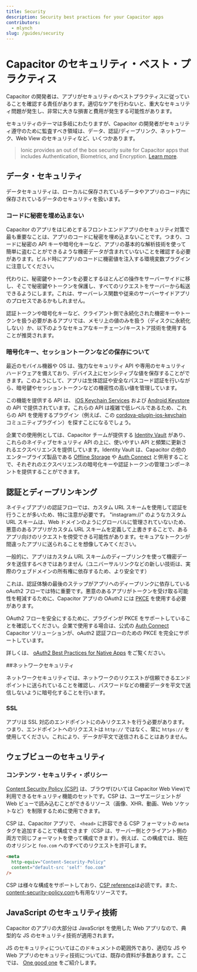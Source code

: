 ```yaml
---
title: Security
description: Security best practices for your Capacitor apps
contributors:
  - mlynch
slug: /guides/security
---
```


# Capacitor のセキュリティ・ベスト・プラクティス

Capacitor の開発者は、アプリがセキュリティのベストプラクティスに従っていることを確認する責任があります。適切なケアを行わないと、重大なセキュリティ問題が発生し、非常に大きな損害と費用が発生する可能性があります。

セキュリティのテーマは多岐にわたりますが、Capacitor の開発者がセキュリティ遵守のために監査すべき領域は、データ、認証/ディープリンク、ネットワーク、Web View のセキュリティなど、いくつかあります。

> Ionic provides an out of the box security suite for Capacitor apps that includes Authentication, Biometrics, and Encryption. [Learn more](https://ionic.io/secure).

## データ・セキュリティ

データセキュリティは、ローカルに保存されているデータやアプリのコード内に保存されているデータのセキュリティを扱います。

### コードに秘密を埋め込まない

Capacitor のアプリをはじめとするフロントエンドアプリのセキュリティ対策で最も重要なことは、アプリのコードに秘密を埋め込まないことです。つまり、コードに秘密の API キーや暗号化キーなど、アプリの基本的な解析技術を使って簡単に盗むことができるような機密データが含まれていないことを確認する必要があります。ビルド時にアプリのコードに機密値を注入する環境変数プラグインに注意してください。

代わりに、秘密鍵やトークンを必要とするほとんどの操作をサーバーサイドに移し、そこで秘密鍵やトークンを保護し、すべてのリクエストをサーバーから転送できるようにします。これは、サーバーレス関数や従来のサーバーサイドアプリのプロセスであるかもしれません。

認証トークンや暗号化キーなど、クライアント側で永続化された機密キーやトークンを扱う必要があるアプリでは、メモリ上の値のみを扱う（ディスクに永続化しない）か、以下のようなセキュアなキーチェーン/キーストア技術を使用することが推奨されます。

### 暗号化キー、セッショントークンなどの保存について

最近のモバイル機器や OS は、強力なセキュリティ API や専用のセキュリティハードウェアを備えており、デバイス上にセンシティブな値を保存することができます。このようにして、アプリは生体認証や安全なパスコード認証を行いながら、暗号鍵やセッショントークンなどの機密性の高い値を管理しています。

この機能を提供する API は、 [iOS Keychain Services](https://developer.apple.com/documentation/security/keychain_services) および [Android Keystore](https://developer.android.com/training/articles/keystore) の API で提供されています。これらの API は複雑で低レベルであるため、これらの API を使用するプラグイン（例えば、この [cordova-plugin-ios-keychain](https://github.com/ionic-team/cordova-plugin-ios-keychain) コミュニティプラグイン）を探すことになるでしょう。

企業での使用例としては、Capacitor チームが提供する [Identity Vault](https://ionicframework.com/enterprise/identity-vault) があり、これらのネイティブセキュリティ API の上に、使いやすい API と頻繁に更新されるエクスペリエンスを提供しています。Identity Vault は、Capacitor の他のエンタープライズ製品である [Offline Storage](https://ionicframework.com/enterprise/offline-storage) や [Auth Connect](https://ionicframework.com/enterprise/auth-connect) と併用することで、それぞれのエクスペリエンスの暗号化キーや認証トークンの管理コンポーネントを提供することができます。

## 認証とディープリンキング

ネイティブアプリの認証フローでは、カスタム URL スキームを使用して認証を行うことが多いため、特に注意が必要です。 "instagram://" のようなカスタム URL スキームは、Web ドメインのようにグローバルに管理されていないため、悪意のあるアプリがカスタム URL スキームを定義して上書きすることで、あるアプリ向けのリクエストを傍受できる可能性があります。セキュアなトークンが間違ったアプリに送られることを想像してみてください。

一般的に、アプリはカスタム URL スキームのディープリンクを使って機密データを送信するべきではありません（ユニバーサルリンクなどの新しい技術は、実際のウェブドメインの所有権に依存するため、より安全です）

これは、認証体験の最後のステップがアプリへのディープリンクに依存している oAuth2 フローでは特に重要です。悪意のあるアプリがトークンを受け取る可能性を軽減するために、Capacitor アプリの OAuth2 には [PKCE](https://oauth.net/2/pkce/) を使用する必要があります。

OAuth2 フローを安全にするために、プラグインが PKCE をサポートしていることを確認してください。企業で使用する場合は、公式の [Auth Connect](https://ionicframework.com/enterprise/auth-connect) Capacitor ソリューションが、oAuth2 認証フローのための PKCE を完全にサポートしています。

詳しくは、 [oAuth2 Best Practices for Native Apps](https://auth0.com/blog/oauth-2-best-practices-for-native-apps/) をご覧ください。

##ネットワークセキュリティ

ネットワークセキュリティでは、ネットワークのリクエストが信頼できるエンドポイントに送られていることを確認し、パスワードなどの機密データを平文で送信しないように暗号化することを行います。

### SSL

アプリは SSL 対応のエンドポイントにのみリクエストを行う必要があります。つまり、エンドポイントへのリクエストは `http://` ではなく、常に `https://` を使用してください。これにより、データが平文で送信されることはありません。

## ウェブビューのセキュリティ

### コンテンツ・セキュリティ・ポリシー

[Content Security Policy (CSP)](https://developer.mozilla.org/en-US/docs/Web/HTTP/CSP) は、ブラウザ(ひいては Capacitor Web View)で利用できるセキュリティ機能のセットです。CSP は、ユーザエージェントが Web ビューで読み込むことができるリソース（画像、XHR、動画、Web ソケットなど）を制限するために使用できます。

CSP は、Capacitor アプリで、 `<head>` に許容できる CSP フォーマットの `meta` タグを追加することで構成できます（CSP は、サーバー側とクライアント側の両方で同じフォーマットを使って構成できます）。例えば、この構成では、現在のオリジンと `foo.com` へのすべてのリクエストを許可します。

```html
<meta
  http-equiv="Content-Security-Policy"
  content="default-src 'self' foo.com"
/>
```

CSP は様々な構成をサポートしており、[CSP reference](https://developer.mozilla.org/en-US/docs/Web/HTTP/CSP)は必読です。また、[content-security-policy.com](https://content-security-policy.com/)も有用なリソースです。

## JavaScript のセキュリティ技術

Capacitor のアプリの大部分は JavaScript を使用した Web アプリなので、典型的な JS のセキュリティ技術が適用されます。

JS のセキュリティについてはこのドキュメントの範囲外であり、適切な JS や Web アプリのセキュリティ技術については、既存の資料が多数あります。ここでは、 [One good one](https://wpengine.com/resources/javascript-security/) をご紹介します。
